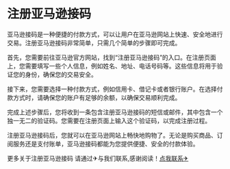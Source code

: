 # 注册亚马逊接码

亚马逊接码是一种便捷的付款方式，可以让用户在亚马逊网站上快速、安全地进行交易。注册亚马逊接码非常简单，只需几个简单的步骤即可完成。

首先，您需要前往亚马逊官方网站，找到“注册亚马逊接码”的入口。在注册页面上，您需要填写一些个人信息，例如姓名、地址、电话号码等。这些信息将用于验证您的身份，确保您的交易安全。

接下来，您需要选择一种付款方式，例如信用卡、借记卡或者银行账户。在选择付款方式时，请确保您的账户有足够的余额，以确保交易顺利完成。

完成上述步骤后，您将收到一条包含注册亚马逊接码的短信或邮件，其中包含一个独一无二的验证码。您需要在注册页面上输入这个验证码，以完成注册过程。

注册亚马逊接码后，您就可以在亚马逊网站上畅快地购物了。无论是购买商品、订阅服务还是支付账单，亚马逊接码都能为您提供便捷、安全的付款体验。

更多关于注册亚马逊接码 请通过✈与我们联系,感谢阅读！[点我联系✈](https://dev.G208.com)